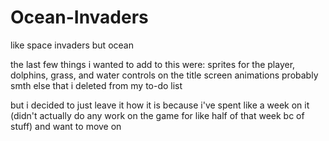 # Ocean-Invaders
like space invaders but ocean

the last few things i wanted to add to this were:
  sprites for the player, dolphins, grass, and water
  controls on the title screen
  animations
  probably smth else that i deleted from my to-do list

but i decided to just leave it how it is because i've spent like a week on it (didn't actually do any work on the game for like half of that week bc of stuff) and want to move on
